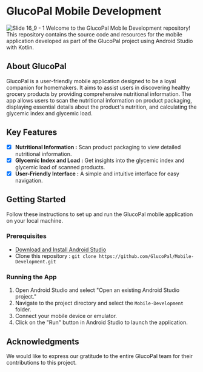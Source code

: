 # GlucoPal Mobile Development
![Slide 16_9 - 1](https://github.com/GlucoPal/Mobile-Development/assets/87638112/d6866fe0-10e0-4c92-90b0-03993860e62f)
Welcome to the GlucoPal Mobile Development repository! This repository contains the source code and resources for the mobile application developed as part of the GlucoPal project using Android Studio with Kotlin.

## About GlucoPal
GlucoPal is a user-friendly mobile application designed to be a loyal companion for homemakers. It aims to assist users in discovering healthy grocery products by providing comprehensive nutritional information. The app allows users to scan the nutritional information on product packaging, displaying essential details about the product's nutrition, and calculating the glycemic index and glycemic load.

## Key Features
- [x] **Nutritional Information :** Scan product packaging to view detailed nutritional information.
- [x] **Glycemic Index and Load :** Get insights into the glycemic index and glycemic load of scanned products.
- [x] **User-Friendly Interface :** A simple and intuitive interface for easy navigation.

## Getting Started
Follow these instructions to set up and run the GlucoPal mobile application on your local machine.

### Prerequisites
- [Download and Install Android Studio](https://developer.android.com/studio)
- Clone this repository : `git clone https://github.com/GlucoPal/Mobile-Development.git`

### Running the App
1. Open Android Studio and select "Open an existing Android Studio project."
2. Navigate to the project directory and select the `Mobile-Development` folder.
3. Connect your mobile device or emulator.
4. Click on the "Run" button in Android Studio to launch the application.

## Acknowledgments
We would like to express our gratitude to the entire GlucoPal team for their contributions to this project.
